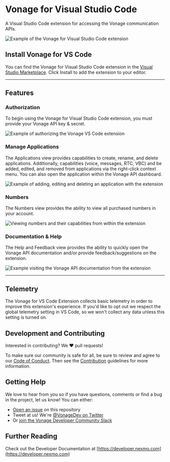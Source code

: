 # Vonage for Visual Studio Code

A Visual Studio Code extension for accessing the Vonage communication APIs.

![Example of the Vonage for Visual Studio Code extension](https://user-images.githubusercontent.com/1228996/110222188-13f5c480-7e96-11eb-95eb-452c72512e7d.png)

## Install Vonage for VS Code

You can find the Vonage for Visual Studio Code extension in the
[Visual Studio Marketplace](https://marketplace.visualstudio.com/items?itemName=Vonage.vscode).
Click Install to add the extension to your editor.

---

## Features

### Authorization

To begin using the Vonage for Visual Studio Code extension, you must provide your Vonage API
key & secret.

![Example of authorizing the Vonage VS Code extension](https://user-images.githubusercontent.com/1228996/110222790-794bb480-7e9a-11eb-864c-a9ec482e6672.gif)


### Manage Applications

The Applications view provides capabilities to create, rename, and delete applications.
Additionally, capabilities (voice, messages, RTC, VBC) and be added, edited, and removed
from applications via the right-click context menu. You can also open the application
within the Vonage API dashboard.

![Example of adding, editing and deleting an application with the extension](
https://user-images.githubusercontent.com/1228996/110222548-af883480-7e98-11eb-9d3b-04ae9d3fda5e.gif)

### Numbers

The Numbers view provides the ability to view all purchased numbers in your account.

![Viewing numbers and their capabilities from within the extension](https://user-images.githubusercontent.com/1228996/110222715-e4e15200-7e99-11eb-8ee3-172f30dc524c.gif)

### Documentation & Help

The Help and Feedback view provides the ability to quickly open the Vonage API documentation and/or provide feedback/suggestions on the extension.

![Example visiting the Vonage API documentation from the extension](https://user-images.githubusercontent.com/1228996/110222663-74d2cc00-7e99-11eb-90fa-db8c5dc40d68.gif)

---

## Telemetry

The Vonage for VS Code Extension collects basic telemetry in order to improve this
extension's experience. If you'd like to opt out we respect the global telemetry
setting in VS Code, so we won't collect any data unless this setting is turned on.

## Development and Contributing

Interested in contributing? We ❤️ pull requests! 

To make sure our community is safe for all, be sure to review and agree to our 
[Code of Conduct](./CODE_OF_CONDUCT.md). Then see the
[Contribution](./CONTRIBUTING.md) guidelines for more information.

## Getting Help

We love to hear from you so if you have questions, comments or find a bug in the
project, let us know! You can either:

- [Open an issue](https://github.com/Vonage/vscode/issues/new) on this repository
- Tweet at us! We're [@VonageDev on Twitter](https://twitter.com/VonageDev)
- Or [join the Vonage Developer Community Slack](https://developer.nexmo.com/community/slack)

## Further Reading

Check out the Developer Documentation at [https://developer.nexmo.com](https://developer.nexmo.com)